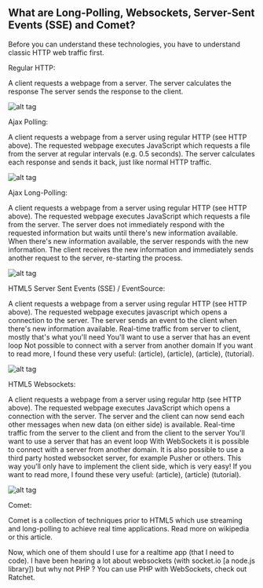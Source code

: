 ## What are Long-Polling, Websockets, Server-Sent Events (SSE) and Comet?

Before you can understand these technologies, you have to understand classic HTTP web traffic first.

Regular HTTP:

A client requests a webpage from a server.
The server calculates the response
The server sends the response to the client.

![alt tag](http://i.stack.imgur.com/TK1ZG.png)

Ajax Polling:

A client requests a webpage from a server using regular HTTP (see HTTP above).
The requested webpage executes JavaScript which requests a file from the server at regular intervals (e.g. 0.5 seconds).
The server calculates each response and sends it back, just like normal HTTP traffic.

![alt tag](http://i.stack.imgur.com/qlMEU.png)

Ajax Long-Polling:

A client requests a webpage from a server using regular HTTP (see HTTP above).
The requested webpage executes JavaScript which requests a file from the server.
The server does not immediately respond with the requested information but waits until there's new information available.
When there's new information available, the server responds with the new information.
The client receives the new information and immediately sends another request to the server, re-starting the process.

![alt tag](http://i.stack.imgur.com/zLnOU.png)

HTML5 Server Sent Events (SSE) / EventSource:

A client requests a webpage from a server using regular HTTP (see HTTP above).
The requested webpage executes javascript which opens a connection to the server.
The server sends an event to the client when there's new information available.
Real-time traffic from server to client, mostly that's what you'll need
You'll want to use a server that has an event loop
Not possible to connect with a server from another domain
If you want to read more, I found these very useful: (article), (article), (article), (tutorial).

![alt tag](http://i.stack.imgur.com/ziR5h.png)

HTML5 Websockets:

A client requests a webpage from a server using regular http (see HTTP above).
The requested webpage executes JavaScript which opens a connection with the server.
The server and the client can now send each other messages when new data (on either side) is available.
Real-time traffic from the server to the client and from the client to the server
You'll want to use a server that has an event loop
With WebSockets it is possible to connect with a server from another domain.
It is also possible to use a third party hosted websocket server, for example Pusher or others. This way you'll only have to implement the client side, which is very easy!
If you want to read more, I found these very useful: (article), (article) (tutorial).

![alt tag](http://i.stack.imgur.com/CgDlc.png)

Comet:

Comet is a collection of techniques prior to HTML5 which use streaming and long-polling to achieve real time applications. Read more on wikipedia or this article.

Now, which one of them should I use for a realtime app (that I need to code). I have been hearing a lot about websockets (with socket.io [a node.js library]) but why not PHP ?
You can use PHP with WebSockets, check out Ratchet.
